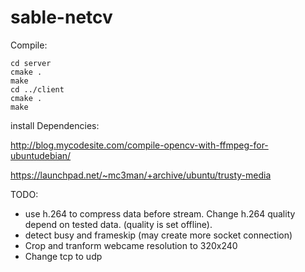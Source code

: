 # sable-netcv

Compile:
```
cd server
cmake .
make
cd ../client
cmake .
make
```

install Dependencies:

http://blog.mycodesite.com/compile-opencv-with-ffmpeg-for-ubuntudebian/

https://launchpad.net/~mc3man/+archive/ubuntu/trusty-media

TODO:
* use h.264 to compress data before stream. Change h.264 quality depend on tested data. (quality is set offline).
* detect busy and frameskip (may create more socket connection)
* Crop and tranform webcame resolution to 320x240
* Change tcp to udp


